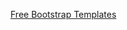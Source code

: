 [Free Bootstrap Templates](https://startbootstrap.com/?showPro=false&showAngular=false&showVue=false)
